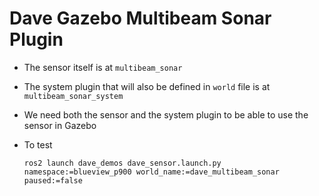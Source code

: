 # Dave Gazebo Multibeam Sonar Plugin

- The sensor itself is at `multibeam_sonar`
- The system plugin that will also be defined in `world` file is at `multibeam_sonar_system`
- We need both the sensor and the system plugin to be able to use the sensor in Gazebo

- To test
  ```
  ros2 launch dave_demos dave_sensor.launch.py namespace:=blueview_p900 world_name:=dave_multibeam_sonar paused:=false
  ```